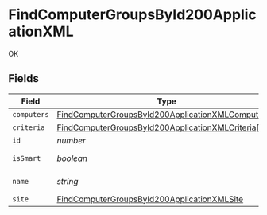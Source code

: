 # FindComputerGroupsById200ApplicationXML

OK


## Fields

| Field                                                                                                                             | Type                                                                                                                              | Required                                                                                                                          | Description                                                                                                                       | Example                                                                                                                           |
| --------------------------------------------------------------------------------------------------------------------------------- | --------------------------------------------------------------------------------------------------------------------------------- | --------------------------------------------------------------------------------------------------------------------------------- | --------------------------------------------------------------------------------------------------------------------------------- | --------------------------------------------------------------------------------------------------------------------------------- |
| `computers`                                                                                                                       | [FindComputerGroupsById200ApplicationXMLComputers](../../models/operations/findcomputergroupsbyid200applicationxmlcomputers.md)[] | :heavy_minus_sign:                                                                                                                | N/A                                                                                                                               |                                                                                                                                   |
| `criteria`                                                                                                                        | [FindComputerGroupsById200ApplicationXMLCriteria](../../models/operations/findcomputergroupsbyid200applicationxmlcriteria.md)[]   | :heavy_minus_sign:                                                                                                                | N/A                                                                                                                               |                                                                                                                                   |
| `id`                                                                                                                              | *number*                                                                                                                          | :heavy_minus_sign:                                                                                                                | N/A                                                                                                                               | 1                                                                                                                                 |
| `isSmart`                                                                                                                         | *boolean*                                                                                                                         | :heavy_minus_sign:                                                                                                                | Smart or static group                                                                                                             |                                                                                                                                   |
| `name`                                                                                                                            | *string*                                                                                                                          | :heavy_minus_sign:                                                                                                                | Name of the group                                                                                                                 | Group Name                                                                                                                        |
| `site`                                                                                                                            | [FindComputerGroupsById200ApplicationXMLSite](../../models/operations/findcomputergroupsbyid200applicationxmlsite.md)             | :heavy_minus_sign:                                                                                                                | N/A                                                                                                                               |                                                                                                                                   |